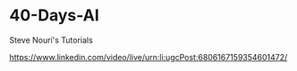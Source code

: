 # 40-Days-AI
Steve Nouri's Tutorials

https://www.linkedin.com/video/live/urn:li:ugcPost:6806167159354601472/
